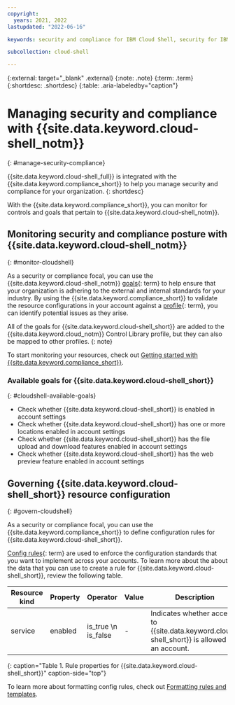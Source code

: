 ```yaml
---
copyright:
  years: 2021, 2022
lastupdated: "2022-06-16"

keywords: security and compliance for IBM Cloud Shell, security for IBM Cloud Shell, compliance for IBM Cloud Shell, rules for IBM Cloud Shell

subcollection: cloud-shell

---
```


{:external: target="_blank" .external}
{:note: .note}
{:term: .term}
{:shortdesc: .shortdesc}
{:table: .aria-labeledby="caption"}


# Managing security and compliance with {{site.data.keyword.cloud-shell_notm}}
{: #manage-security-compliance}

{{site.data.keyword.cloud-shell_full}} is integrated with the {{site.data.keyword.compliance_short}} to help you manage security and compliance for your organization.
{: shortdesc}

With the {{site.data.keyword.compliance_short}}, you can monitor for controls and goals that pertain to {{site.data.keyword.cloud-shell_notm}}.

## Monitoring security and compliance posture with {{site.data.keyword.cloud-shell_notm}}
{: #monitor-cloudshell}

As a security or compliance focal, you can use the {{site.data.keyword.cloud-shell_notm}} [goals](#x2117978){: term} to help ensure that your organization is adhering to the external and internal standards for your industry. By using the {{site.data.keyword.compliance_short}} to validate the resource configurations in your account against a [profile](#x2034950){: term}, you can identify potential issues as they arise.

All of the goals for {{site.data.keyword.cloud-shell_short}} are added to the {{site.data.keyword.cloud_notm}} Control Library profile, but they can also be mapped to other profiles.
{: note}

To start monitoring your resources, check out [Getting started with {{site.data.keyword.compliance_short}}](/docs/security-compliance?topic-security-compliance-getting-started).

### Available goals for {{site.data.keyword.cloud-shell_short}}
{: #cloudshell-available-goals}

* Check whether {{site.data.keyword.cloud-shell_short}} is enabled in account settings
* Check whether {{site.data.keyword.cloud-shell_short}} has one or more locations enabled in account settings
* Check whether {{site.data.keyword.cloud-shell_short}} has the file upload and download features enabled in account settings
* Check whether {{site.data.keyword.cloud-shell_short}} has the web preview feature enabled in account settings

## Governing {{site.data.keyword.cloud-shell_short}} resource configuration
{: #govern-cloudshell}

As a security or compliance focal, you can use the {{site.data.keyword.compliance_short}} to define configuration rules for {{site.data.keyword.cloud-shell_short}}.

[Config rules](#x3084914){: term} are used to enforce the configuration standards that you want to implement across your accounts. To learn more about the about the data that you can use to create a rule for {{site.data.keyword.cloud-shell_short}}, review the following table.

| Resource kind | Property | Operator | Value | Description |
|---------------|----------|---------------|-------|-------------|
| service | enabled | is_true  \n is_false | - | Indicates whether access to {{site.data.keyword.cloud-shell_short}} is allowed for an account. |
{: caption="Table 1. Rule properties for {{site.data.keyword.cloud-shell_short}}" caption-side="top"}

To learn more about formatting config rules, check out [Formatting rules and templates](/docs/security-compliance?topic=security-compliance-formatting-rule-templates).
